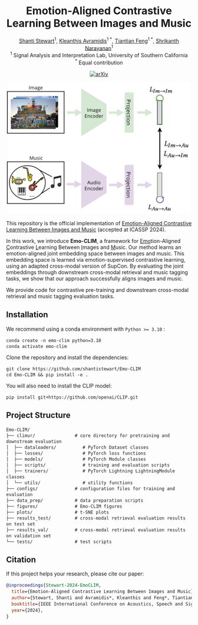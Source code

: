 

<div align="center">

# Emotion-Aligned Contrastive Learning Between Images and Music
[Shanti Stewart](https://www.linkedin.com/in/shanti-stewart/)<sup>1</sup>,
[Kleanthis Avramidis](https://klean2050.github.io/)<sup>1 *</sup>,
[Tiantian Feng](https://www.linkedin.com/in/tiantian-feng-b4367989/)<sup>1 *</sup>,
[Shrikanth Narayanan](https://viterbi.usc.edu/directory/faculty/Narayanan/Shrikanth/)<sup>1</sup> <br>
<sup>1</sup> Signal Analysis and Interpretation Lab, University of Southern California <br>
<sup>\*</sup> Equal contribution

[![arXiv](https://img.shields.io/badge/arXiv-2112.04214-<COLOR>.svg)](https://arxiv.org/abs/2308.12610)

<p align="center">
<img src="figures/emo_clim_framework.png" width="500">
</p align="center">

</div>


This repository is the official implementation of [Emotion-Aligned Contrastive Learning Between Images and Music](https://arxiv.org/abs/2308.12610) (accepted at ICASSP 2024).

In this work, we introduce **Emo-CLIM**, a framework for <ins>Emo</ins>tion-Aligned <ins>C</ins>ontrastive <ins>L</ins>earning Between <ins>I</ins>mages and <ins>M</ins>usic. Our method learns an emotion-aligned joint embedding space between images and music. This embedding space is learned via emotion-supervised contrastive learning, using an adapted cross-modal version of SupCon. By evaluating the joint embeddings through downstream cross-modal retrieval and music tagging tasks, we show that our approach successfully aligns images and music.

We provide code for contrastive pre-training and downstream cross-modal retrieval and music tagging evaluation tasks.


## Installation

We recommend using a conda environment with ``Python >= 3.10`` :
```
conda create -n emo-clim python=3.10
conda activate emo-clim
```
Clone the repository and install the dependencies:
```
git clone https://github.com/shantistewart/Emo-CLIM
cd Emo-CLIM && pip install -e .
```

You will also need to install the CLIP model:
```
pip install git+https://github.com/openai/CLIP.git
```


## Project Structure

```
Emo-CLIM/
├── climur/               # core directory for pretraining and downstream evaluation
│  ├── dataloaders/          # PyTorch Dataset classes
│  ├── losses/               # PyTorch loss functions
│  ├── models/               # PyTorch Module classes
│  ├── scripts/              # training and evaluation scripts
│  ├── trainers/             # PyTorch Lightning LightningModule classes
│  └── utils/                # utility functions
├── configs/              # configuration files for training and evaluation
├── data_prep/            # data preparation scripts
├── figures/              # Emo-CLIM figures
├── plots/                # t-SNE plots
├── results_test/         # cross-modal retrieval evaluation results on test set
├── results_val/          # cross-modal retrieval evaluation results on validation set
└── tests/                # test scripts
```


## Citation
If this project helps your research, please cite our paper:

```bib
@inproceedings{Stewart-2024-EmoCLIM,
  title={Emotion-Aligned Contrastive Learning Between Images and Music}, 
  author={Stewart, Shanti and Avramidis*, Kleanthis and Feng*, Tiantian and Narayanan, Shrikanth},
  booktitle={IEEE International Conference on Acoustics, Speech and Signal Processing, ICASSP}, 
  year={2024},
}
```

